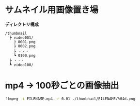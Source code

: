 # サムネイル用画像置き場

**ディレクトリ構成**

```
/thumbnail
  ┝ video001/
    ┝ 0001.png
    ┝ 0002.png
    ┝ ・・・
    ┗ 0100.png
  ┝ ・・・
  ┗ video100/
```

# mp4 → 100秒ごとの画像抽出

```bash
ffmpeg -i FILENAME.mp4 -r 0.01 ./thumbnail/FILENAME/%04d.png
```